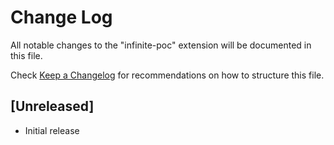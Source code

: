 # Change Log

All notable changes to the "infinite-poc" extension will be documented in this file.

Check [Keep a Changelog](http://keepachangelog.com/) for recommendations on how to structure this file.

## [Unreleased]

- Initial release